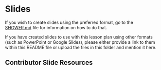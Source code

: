 # Slides

If you wish to create slides using the preferred format, go to the [SHOWER.md](SHOWER.md) file for information on how to do that.

If you have created slides to use with this lesson plan using other formats (such as PowerPoint or Google Slides), please either provide a link to them within this README file or upload the files in this folder and mention it here.

## Contributor Slide Resources
